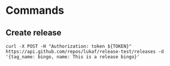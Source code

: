 # Commands

## Create release
```
curl -X POST -H "Authorization: token ${TOKEN}" https://api.github.com/repos/lukaf/release-test/releases -d '{tag_name: bingo, name: This is a release bingo}'
```


